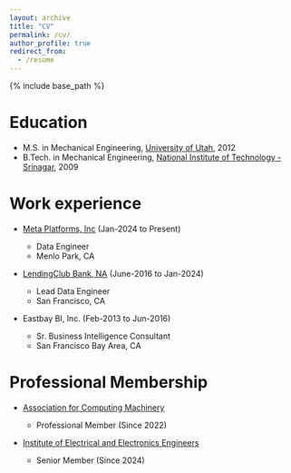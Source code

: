 ```yaml
---
layout: archive
title: "CV"
permalink: /cv/
author_profile: true
redirect_from:
  - /resume
---
```


{% include base_path %}

Education
======
* M.S. in Mechanical Engineering, [University of Utah](https://www.utah.edu/), 2012
* B.Tech. in Mechanical Engineering, [National Institute of Technology - Srinagar](https://nitsri.ac.in/), 2009

Work experience
======
* [Meta Platforms, Inc](https://www.meta.com/) (Jan-2024 to Present)
  * Data Engineer
  * Menlo Park, CA

* [LendingClub Bank, NA](https://www.lendingclub.com/) (June-2016 to Jan-2024)
  * Lead Data Engineer
  * San Francisco, CA

* Eastbay BI, Inc. (Feb-2013 to Jun-2016)
  * Sr. Business Intelligence Consultant
  * San Francisco Bay Area, CA

Professional Membership
=======================
* [Association for Computing Machinery](https://www.acm.org/)
  * Professional Member (Since 2022)

* [Institute of Electrical and Electronics Engineers](https://www.ieee.org/)
  * Senior Member (Since 2024)

<!-- Skills
======
* Skill 1
* Skill 2
  * Sub-skill 2.1
  * Sub-skill 2.2
  * Sub-skill 2.3
* Skill 3

Publications
======
  <ul>{% for post in site.publications reversed %}
    {% include archive-single-cv.html %}
  {% endfor %}</ul>

Talks
======
  <ul>{% for post in site.talks reversed %}
    {% include archive-single-talk-cv.html  %}
  {% endfor %}</ul>

Teaching
======
  <ul>{% for post in site.teaching reversed %}
    {% include archive-single-cv.html %}
  {% endfor %}</ul>

Service and leadership
======
* Currently signed in to 43 different slack teams -->
